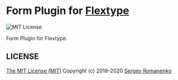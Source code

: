 # Form Plugin for [Flextype](http://flextype.org/)
![MIT License](https://img.shields.io/badge/license-MIT-blue.svg?style=flat-square)

Form Plugin for Flextype.

## LICENSE
[The MIT License (MIT)](https://github.com/flextype/flextype/blob/master/LICENSE.txt)
Copyright (c) 2018-2020 [Sergey Romanenko](https://github.com/Awilum)
